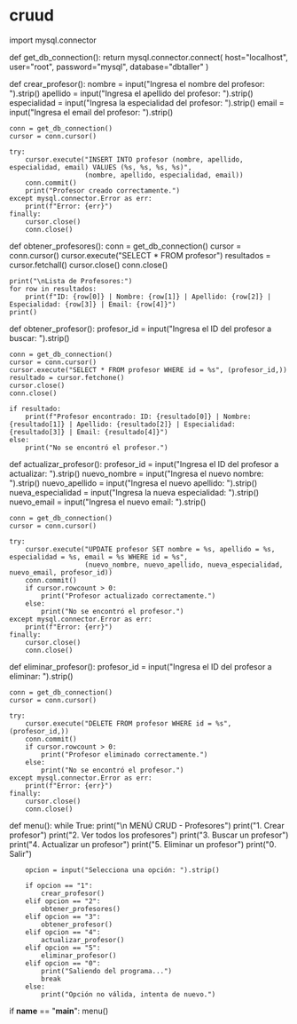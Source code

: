 # cruud
import mysql.connector


def get_db_connection():
    return mysql.connector.connect(
        host="localhost",
        user="root",
        password="mysql",
        database="dbtaller"
    )


def crear_profesor():
    nombre = input("Ingresa el nombre del profesor: ").strip()
    apellido = input("Ingresa el apellido del profesor: ").strip()
    especialidad = input("Ingresa la especialidad del profesor: ").strip()
    email = input("Ingresa el email del profesor: ").strip()
    
    conn = get_db_connection()
    cursor = conn.cursor()
    
    try:
        cursor.execute("INSERT INTO profesor (nombre, apellido, especialidad, email) VALUES (%s, %s, %s, %s)", 
                       (nombre, apellido, especialidad, email))
        conn.commit()
        print("Profesor creado correctamente.")
    except mysql.connector.Error as err:
        print(f"Error: {err}")
    finally:
        cursor.close()
        conn.close()

def obtener_profesores():
    conn = get_db_connection()
    cursor = conn.cursor()
    cursor.execute("SELECT * FROM profesor")
    resultados = cursor.fetchall()
    cursor.close()
    conn.close()
    
    print("\nLista de Profesores:")
    for row in resultados:
        print(f"ID: {row[0]} | Nombre: {row[1]} | Apellido: {row[2]} | Especialidad: {row[3]} | Email: {row[4]}")
    print()

def obtener_profesor():
    profesor_id = input("Ingresa el ID del profesor a buscar: ").strip()
    
    conn = get_db_connection()
    cursor = conn.cursor()
    cursor.execute("SELECT * FROM profesor WHERE id = %s", (profesor_id,))
    resultado = cursor.fetchone()
    cursor.close()
    conn.close()
    
    if resultado:
        print(f"Profesor encontrado: ID: {resultado[0]} | Nombre: {resultado[1]} | Apellido: {resultado[2]} | Especialidad: {resultado[3]} | Email: {resultado[4]}")
    else:
        print("No se encontró el profesor.")


def actualizar_profesor():
    profesor_id = input("Ingresa el ID del profesor a actualizar: ").strip()
    nuevo_nombre = input("Ingresa el nuevo nombre: ").strip()
    nuevo_apellido = input("Ingresa el nuevo apellido: ").strip()
    nueva_especialidad = input("Ingresa la nueva especialidad: ").strip()
    nuevo_email = input("Ingresa el nuevo email: ").strip()
    
    conn = get_db_connection()
    cursor = conn.cursor()
    
    try:
        cursor.execute("UPDATE profesor SET nombre = %s, apellido = %s, especialidad = %s, email = %s WHERE id = %s",
                       (nuevo_nombre, nuevo_apellido, nueva_especialidad, nuevo_email, profesor_id))
        conn.commit()
        if cursor.rowcount > 0:
            print("Profesor actualizado correctamente.")
        else:
            print("No se encontró el profesor.")
    except mysql.connector.Error as err:
        print(f"Error: {err}")
    finally:
        cursor.close()
        conn.close()

def eliminar_profesor():
    profesor_id = input("Ingresa el ID del profesor a eliminar: ").strip()
    
    conn = get_db_connection()
    cursor = conn.cursor()
    
    try:
        cursor.execute("DELETE FROM profesor WHERE id = %s", (profesor_id,))
        conn.commit()
        if cursor.rowcount > 0:
            print("Profesor eliminado correctamente.")
        else:
            print("No se encontró el profesor.")
    except mysql.connector.Error as err:
        print(f"Error: {err}")
    finally:
        cursor.close()
        conn.close()


def menu():
    while True:
        print("\n MENÚ CRUD - Profesores")
        print("1️. Crear profesor")
        print("2️. Ver todos los profesores")
        print("3️. Buscar un profesor")
        print("4️. Actualizar un profesor")
        print("5️. Eliminar un profesor")
        print("0️. Salir")

        opcion = input("Selecciona una opción: ").strip()

        if opcion == "1":
            crear_profesor()
        elif opcion == "2":
            obtener_profesores()
        elif opcion == "3":
            obtener_profesor()
        elif opcion == "4":
            actualizar_profesor()
        elif opcion == "5":
            eliminar_profesor()
        elif opcion == "0":
            print("Saliendo del programa...")
            break
        else:
            print("Opción no válida, intenta de nuevo.")


if __name__ == "__main__":
    menu()
